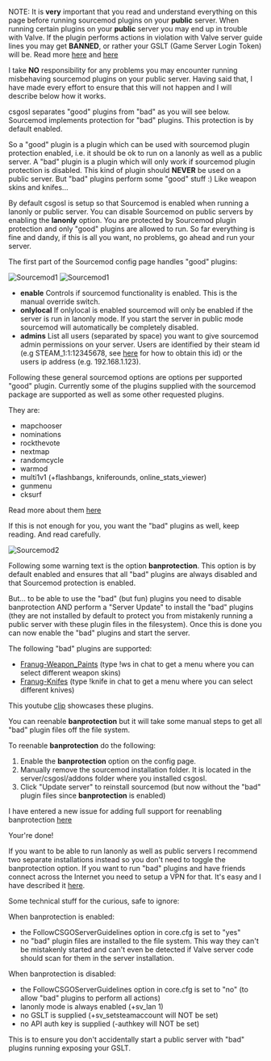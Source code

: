 NOTE: It is **very** important that you read and understand everything on this page before running sourcemod plugins on your **public** server. When running certain plugins on your **public** server you may end up in trouble with Valve. If the plugin performs actions in violation with Valve server guide lines you may get **BANNED**, or rather your GSLT (Game Server Login Token) will be. Read more [here](https://forums.alliedmods.net/showthread.php?t=279854) and [here](http://blog.counter-strike.net/index.php/server_guidelines/)

I take **NO** responsibility for any problems you may encounter running misbehaving sourcemod plugins on your public server. Having said that, I have made every effort to ensure that this will not happen and I will describe below how it works.

csgosl separates "good" plugins from "bad" as you will see below. Sourcemod implements protection for "bad" plugins. This protection is by default enabled.

So a "good" plugin is a plugin which can be used with sourcemod plugin protection enabled, i.e. it should be ok to run on a lanonly as well as a public server.
A "bad" plugin is a plugin which will only work if sourcemod plugin protection is disabled. This kind of plugin should **NEVER** be used on a public server. But "bad" plugins perform some "good" stuff :) Like weapon skins and knifes... 

By default csgosl is setup so that Sourcemod is enabled when running a lanonly or public server. You can disable Sourcemod on public servers by enabling the **lanonly** option. You are protected by Sourcemod plugin protection and only "good" plugins are allowed to run. So far everything is fine and dandy, if this is all you want, no problems, go ahead and run your server.

The first part of the Sourcemod config page handles "good" plugins:

![Sourcemod1](https://raw.githubusercontent.com/wiki/lenosisnickerboa/csgosl/pics/config-page-sourcemod1.jpg)
![Sourcemod1](https://raw.githubusercontent.com/wiki/lenosisnickerboa/csgosl/pics/config-page-sourcemod2.jpg)

* **enable** Controls if sourcemod functionality is enabled. This is the manual override switch.
* **onlylocal** If onlylocal is enabled sourcemod will only be enabled if the server is run in lanonly mode. If you start the server in public mode sourcemod will automatically be completely disabled.
* **admins** List all users (separated by space) you want to give sourcemod admin permissions on your server. Users are identified by their steam id (e.g STEAM_1:1:12345678, see [here](https://steamcommunity.com/sharedfiles/filedetails/?id=209000244) for how to obtain this id) or the users ip address (e.g. 192.168.1.123). 

Following these general sourcemod options are options per supported "good" plugin. Currently some of the plugins supplied with the sourcemod package are supported as well as some other requested plugins. 

They are:

* mapchooser
* nominations
* rockthevote
* nextmap
* randomcycle
* warmod
* multi1v1 (+flashbangs, kniferounds, online_stats_viewer)
* gunmenu
* cksurf

Read more about them [here](https://wiki.alliedmods.net/Map_Management_Plugins_(SourceMod))

If this is not enough for you, you want the "bad" plugins as well, keep reading. And read carefully.

![Sourcemod2](https://raw.githubusercontent.com/wiki/lenosisnickerboa/csgosl/pics/config-page-sourcemod3.jpg)

Following some warning text is the option **banprotection**. This option is by default enabled and ensures that all "bad" plugins are always disabled and that Sourcemod protection is enabled.

But... to be able to use the "bad" (but fun) plugins you need to disable banprotection AND perform a "Server Update" to install the "bad" plugins (they are not installed by default to protect you from mistakenly running a public server with these plugin files in the filesystem). Once this is done you can now enable the "bad" plugins and start the server.

The following "bad" plugins are supported:

* [Franug-Weapon_Paints](https://github.com/Franc1sco/Franug-Weapon_Paints) (type !ws in chat to get a menu where you can select different weapon skins)
* [Franug-Knifes](https://github.com/Franc1sco/Franug-Knifes) (type !knife in chat to get a menu where you can select different knives)

This youtube [clip](https://www.youtube.com/watch?v=vsfRU4sJ_LU) showcases these plugins.

You can reenable **banprotection** but it will take some manual steps to get all "bad" plugin files off the file system. 

To reenable **banprotection** do the following:

1. Enable the **banprotection** option on the config page.
1. Manually remove the sourcemod installation folder. It is located in the server/csgosl/addons folder where you installed csgosl.
1. Click "Update server" to reinstall sourcemod (but now without the "bad" plugin files since **banprotection** is enabled)

I have entered a new issue for adding full support for reenabling banprotection [here](https://github.com/lenosisnickerboa/csgosl/issues/25)

Your're done! 

If you want to be able to run lanonly as well as public servers I recommend two separate installations instead so you don't need to toggle the banprotection option. If you want to run "bad" plugins and have friends connect across the Internet you need to setup a VPN for that. It's easy and I have described it [here](https://github.com/lenosisnickerboa/csgosl/wiki/Host%20LAN%20only%20server%20using%20VPN).

Some technical stuff for the curious, safe to ignore:

When banprotection is enabled:
* the FollowCSGOServerGuidelines option in core.cfg is set to "yes"
* no "bad" plugin files are installed to the file system. This way they can't be mistakenly started and can't even be detected if Valve server code should scan for them in the server installation.

When banprotection is disabled:
* the FollowCSGOServerGuidelines option in core.cfg is set to "no" (to allow "bad" plugins to perform all actions)
* lanonly mode is always enabled (+sv_lan 1)
* no GSLT is supplied (+sv_setsteamaccount will NOT be set)
* no API auth key is supplied (-authkey will NOT be set)

This is to ensure you don't accidentally start a public server with "bad" plugins running exposing your GSLT.